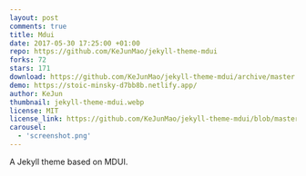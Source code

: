 ```yaml
---
layout: post
comments: true
title: Mdui
date: 2017-05-30 17:25:00 +01:00
repo: https://github.com/KeJunMao/jekyll-theme-mdui
forks: 72
stars: 171
download: https://github.com/KeJunMao/jekyll-theme-mdui/archive/master.zip
demo: https://stoic-minsky-d7bb8b.netlify.app/
author: KeJun
thumbnail: jekyll-theme-mdui.webp
license: MIT
license_link: https://github.com/KeJunMao/jekyll-theme-mdui/blob/master/LICENSE.txt
carousel:
  - 'screenshot.png'
---
```


A Jekyll theme based on MDUI.
